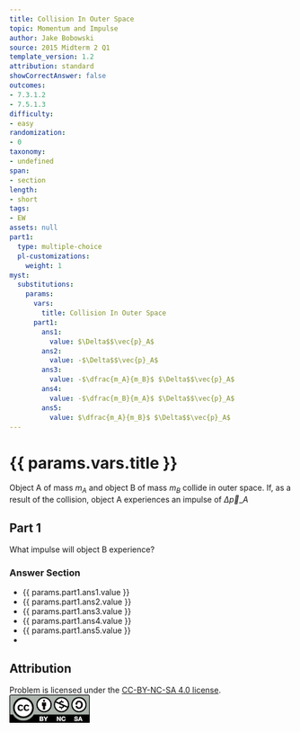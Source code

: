 ```yaml
---
title: Collision In Outer Space
topic: Momentum and Impulse
author: Jake Bobowski
source: 2015 Midterm 2 Q1
template_version: 1.2
attribution: standard
showCorrectAnswer: false
outcomes:
- 7.3.1.2
- 7.5.1.3
difficulty:
- easy
randomization:
- 0
taxonomy:
- undefined
span:
- section
length:
- short
tags:
- EW
assets: null
part1:
  type: multiple-choice
  pl-customizations:
    weight: 1
myst:
  substitutions:
    params:
      vars:
        title: Collision In Outer Space
      part1:
        ans1:
          value: $\Delta$$\vec{p}_A$
        ans2:
          value: -$\Delta$$\vec{p}_A$
        ans3:
          value: -$\dfrac{m_A}{m_B}$ $\Delta$$\vec{p}_A$
        ans4:
          value: -$\dfrac{m_B}{m_A}$ $\Delta$$\vec{p}_A$
        ans5:
          value: $\dfrac{m_A}{m_B}$ $\Delta$$\vec{p}_A$
---
```

# {{ params.vars.title }}
Object A of mass $m_A$ and object B of mass $m_B$ collide in outer space. If, as a result of the collision, object A experiences an impulse of $\Delta\vec{p}\_A$

## Part 1

What impulse will object B experience?

### Answer Section

- {{ params.part1.ans1.value }}
- {{ params.part1.ans2.value }}
- {{ params.part1.ans3.value }}
- {{ params.part1.ans4.value }}
- {{ params.part1.ans5.value }}
-

## Attribution

Problem is licensed under the [CC-BY-NC-SA 4.0 license](https://creativecommons.org/licenses/by-nc-sa/4.0/).<br> ![The Creative Commons 4.0 license requiring attribution-BY, non-commercial-NC, and share-alike-SA license.](https://raw.githubusercontent.com/firasm/bits/master/by-nc-sa.png)